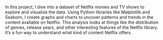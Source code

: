 In this project, I dive into a dataset of Netflix movies and TV shows to explore and visualize the data. Using Python libraries like Matplotlib and Seaborn, I create graphs and charts to uncover patterns and trends in the content available on Netflix. This analysis looks at things like the distribution of genres, release years, and other interesting features of the Netflix library. It’s a fun way to understand what kind of content Netflix offers.
